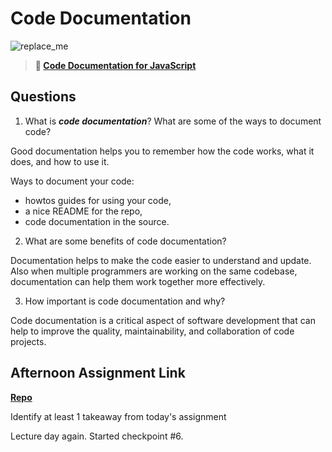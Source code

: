 # Code Documentation

![replace_me](https://codeworks.blob.core.windows.net/public/assets/img/illustrations/placeholder.svg)

> **📖 [Code Documentation for JavaScript](https://codeworksacademy.com/fs-student-guide/resources/wk7/02-JSDocs)**

## Questions

1. What is ***code documentation***? What are some of the ways to document code?

 Good documentation helps you to remember how the code works, what it does, and how to use it.

Ways to document your code:
 - howtos guides for using your code,
 - a nice README for the repo,
 - code documentation in the source.

2. What are some benefits of code documentation?

Documentation helps to make the code easier to understand and update. Also when multiple programmers are working on the same codebase, documentation can help them work together more effectively. 

3. How important is code documentation and why?

 Code documentation is a critical aspect of software development that can help to improve the quality, maintainability, and collaboration of code projects.

## Afternoon Assignment Link

**[Repo](https://github.com/AnastasiiaShaynyuk/<ASSIGNMENT_REPO>)**

Identify at least 1 takeaway from today's assignment

Lecture day again. Started checkpoint #6.
